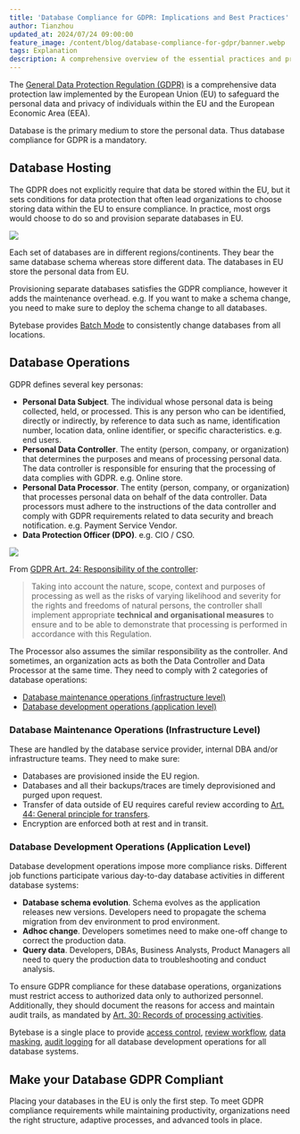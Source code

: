 ```yaml
---
title: 'Database Compliance for GDPR: Implications and Best Practices'
author: Tianzhou
updated_at: 2024/07/24 09:00:00
feature_image: /content/blog/database-compliance-for-gdpr/banner.webp
tags: Explanation
description: A comprehensive overview of the essential practices and principles necessary for achieving GDPR compliance within database operations
---
```


The [General Data Protection Regulation (GDPR)](https://gdpr-info.eu/) is a comprehensive data protection law implemented by the European Union (EU) to safeguard the personal data and privacy of individuals within the EU and the European Economic Area (EEA).

Database is the primary medium to store the personal data. Thus database compliance for GDPR is a mandatory.

## Database Hosting

The GDPR does not explicitly require that data be stored within the EU, but it sets conditions for data protection that often lead organizations to choose storing data within the EU to ensure compliance. In practice, most orgs would choose to do so and provision separate databases in EU.

![](/content/blog/database-compliance-for-gdpr/multi-region-databases.webp)

Each set of databases are in different regions/continents. They bear the same database schema whereas store different data. The
databases in EU store the personal data from EU.

Provisioning separate databases satisfies the GDPR compliance, however it adds the maintenance overhead. e.g. If you want to make a schema change, you need to make sure to deploy the schema change to all databases.

<HintBlock type="info">

Bytebase provides [Batch Mode](https://docs.bytebase.com/change-database/batch-change/) to consistently change databases from all locations.

</HintBlock>

## Database Operations

GDPR defines several key personas:

- **Personal Data Subject**. The individual whose personal data is being collected, held, or processed. This is any person who can be identified, directly or indirectly, by reference to data such as name, identification number, location data, online identifier, or specific characteristics. e.g. end users.
- **Personal Data Controller**. The entity (person, company, or organization) that determines the purposes and means of processing personal data. The data controller is responsible for ensuring that the processing of data complies with GDPR. e.g. Online store.
- **Personal Data Processor**. The entity (person, company, or organization) that processes personal data on behalf of the data controller. Data processors must adhere to the instructions of the data controller and comply with GDPR requirements related to data security and breach notification. e.g. Payment Service Vendor.
- **Data Protection Officer (DPO)**. e.g. CIO / CSO.

![](/content/blog/database-compliance-for-gdpr/gdpr-persona.webp)

From [GDPR Art. 24: Responsibility of the controller](https://gdpr-info.eu/art-24-gdpr/):

> Taking into account the nature, scope, context and purposes of processing as well as the risks of varying likelihood and severity for the rights and freedoms of natural persons, the controller shall implement appropriate **technical and organisational measures** to ensure and to be able to demonstrate that processing is performed in accordance with this Regulation.

The Processor also assumes the similar responsibility as the controller. And sometimes, an organization acts as both the Data Controller and Data Processor at the same time. They need to comply with 2 categories of database operations:

- [Database maintenance operations (infrastructure level)](#infrastructure-level-database-maintenance-operations)
- [Database development operations (application level)](#application-level-database-development-operations)

### Database Maintenance Operations (Infrastructure Level)

These are handled by the database service provider, internal DBA and/or infrastructure teams. They need to make sure:

- Databases are provisioned inside the EU region.
- Databases and all their backups/traces are timely deprovisioned and purged upon request.
- Transfer of data outside of EU requires careful review according to [Art. 44: General principle for transfers](https://gdpr-info.eu/art-44-gdpr/).
- Encryption are enforced both at rest and in transit.

### Database Development Operations (Application Level)

Database development operations impose more compliance risks. Different job functions participate various
day-to-day database activities in different database systems:

- **Database schema evolution**. Schema evolves as the application releases new versions. Developers need to
  propagate the schema migration from dev environment to prod environment.
- **Adhoc change**. Developers sometimes need to make one-off change to correct the production data.
- **Query data**. Developers, DBAs, Business Analysts, Product Managers all need to query the production data to troubleshooting and conduct analysis.

To ensure GDPR compliance for these database operations, organizations must restrict access to authorized data only to authorized personnel. Additionally, they should document the reasons for access and maintain audit trails, as mandated by [Art. 30: Records of processing activities](https://gdpr-info.eu/art-30-gdpr/).

<HintBlock type="info">

Bytebase is a single place to provide [access control](https://docs.bytebase.com/security/database-permission/overview/), [review workflow](https://docs.bytebase.com/change-database/change-workflow/), [data masking](https://docs.bytebase.com/security/data-masking/overview/), [audit logging](https://docs.bytebase.com/security/audit-log/) for all database development operations for all database systems.

</HintBlock>

## Make your Database GDPR Compliant

Placing your databases in the EU is only the first step. To meet GDPR compliance requirements while maintaining productivity, organizations need the right structure, adaptive processes, and advanced tools in place.

